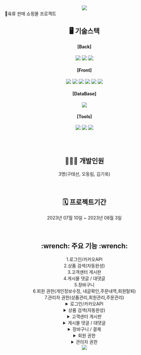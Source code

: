 <div align=center>
<img src="https://capsule-render.vercel.app/api?type=waving&color=auto&height=200&section=header&text=Meat_Rule&fontSize=90" />
</div>
  🍗육류 판매 쇼핑몰 프로젝트

<div align=center>
 <h2>🖥️ 기술스택</h2>
</div>
<div align=center>
<h4>[Back]</h4>
<img src="https://img.shields.io/badge/java-007396?style=flat&logo=java&logoColor=white"> <img src="https://img.shields.io/badge/springboot-6DB33F?style=flat&logo=springboot&logoColor=white"> <img src="https://img.shields.io/badge/Tomcat-F8DC75?style=flat&logo=ApacheTomcat&logoColor=white" /><br>

#### [Front]
<img src="https://img.shields.io/badge/html5-E34F26?style=flat&logo=html5&logoColor=white"> <img src="https://img.shields.io/badge/css-1572B6?style=flat&logo=css3&logoColor=white"> <img src="https://img.shields.io/badge/javascript-F7DF1E?style=flat&logo=javascript&logoColor=black"> <img src="https://img.shields.io/badge/CSS3-1572B6?style=flat&logo=CSS3&logoColor=white" />
<img src="https://img.shields.io/badge/jquery-0769AD?style=flat&logo=jquery&logoColor=white"> <img src="https://img.shields.io/badge/bootstrap-7952B3?style=flat&logo=bootstrap&logoColor=white"><br>


#### [DataBase]
<img src="https://img.shields.io/badge/mysql-4479A1?style=flat&logo=mysql&logoColor=white"><br>


#### [Tools]
<img src="https://img.shields.io/badge/github-181717?style=flat&logo=github&logoColor=white"> <img src="https://img.shields.io/badge/git-F05032?style=flat&logo=git&logoColor=white">
<img src="https://img.shields.io/badge/Notion-333317?style=flat&logo=Notion&logoColor=white" />
</div>
<br>
<br>
<div align=center>
	<h2>👩‍👧‍👦 개발인원</h2>
	3명(구태선, 오동림, 김기욱)
</div>

<br>
<br>
<div align=center>
	<h2>🗓️ 프로젝트기간</h2>
	2023년 07월 10일 ~ 2023년 08월 3일
</div>
<br>
<br>

<div align=center>
	<h2>:wrench: 주요 기능 :wrench:</h2>
		1.로그인/카카오API<br>
		2.상품 검색(자동완성)<br>
		3.고객센터 게시판<br>
		4.게시물 댓글 / 대댓글<br>
		5.장바구니<br>
		6.회원 권한(개인정보수정, 내글확인,주문내역,회원탈퇴)<br>
		7.관리자 권한(상품관리,회원관리,주문관리)<br>
<div align=center>
	
<details>
<summary>로그인/카카오API</summary>
<div markdown="5">

회원 로그인
![login](https://github.com/grapejuic2/meatRule_boot/assets/122254607/e59e5926-676e-442e-ba1d-11a021905f7e)

관리자 로그인

</div>
</details>

<details>
<summary>상품 검색(자동완성)</summary>
<div markdown="1">

![장바구니-결제](https://github.com/grapejuic2/meatRule_boot/assets/122254607/1406e5c6-7f3c-4513-8a3b-aa874cd8a6f6)

</div>
</details>

<details>
<summary>고객센터 게시판</summary>
<div markdown="1">

![장바구니-결제](https://github.com/grapejuic2/meatRule_boot/assets/122254607/1406e5c6-7f3c-4513-8a3b-aa874cd8a6f6)

</div>
</details>

<details>
<summary>게시물 댓글 / 대댓글</summary>
<div markdown="1">

![댓글](https://github.com/grapejuic2/meatRule_boot/assets/122254607/fa4a725c-2b0f-4797-92ed-0e1f4998be10)

</div>
</details>


<details>
<summary>장바구니 / 결제</summary>
<div markdown="1">

![장바구니-결제](https://github.com/grapejuic2/meatRule_boot/assets/122254607/1406e5c6-7f3c-4513-8a3b-aa874cd8a6f6)

</div>
</details>


<details>
<summary>회원 권한</summary>
<div markdown="1">

![회원관리](https://github.com/grapejuic2/meatRule_boot/assets/122254607/d34ae190-cd9a-440c-9378-a6c1b088e5a1)

</div>
</details>

<details>
<summary>관리자 권한</summary>
<div markdown="1">

![관리자](https://github.com/grapejuic2/meatRule_boot/assets/122254607/cbf364d7-1f7f-46db-9f18-d544dd1e357e)

</div>
</details>



</div>
</div>

<div align=center>
<img src="https://capsule-render.vercel.app/api?type=waving&color=auto&height=200&section=footer&fontSize=90" />
</div>
